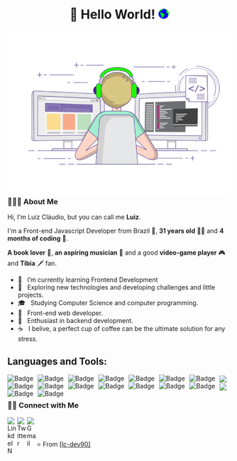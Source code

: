<h1 style="text-align: center; display: block; width: 100%;"> 👋 Hello World!  <img src="https://raw.githubusercontent.com/lc-dev90/Frontend-Mentor/master/Earth.gif" width="24px"></h1>


<img align="right" alt="GIF" src="https://raw.githubusercontent.com/lc-dev90/Frontend-Mentor/master/gif3.gif" width="500"/>

<h3> 👨🏻‍💻 About Me </h3>

Hi, I'm Luiz Cláudio, but you can call me **Luiz**. 

I'm a Front-end Javascript Developer from Brazil 💚, **31 years old** 👶🏻 and **4 months of coding** 🧐. 

**A book lover** 📕, **an aspiring musician** 🎸 and a good **video-game player** 🎮 and **Tibia** 🗡 fan. 

- 🔭 &nbsp; I’m currently learning Frontend Development
- 🤔 &nbsp; Exploring new technologies and developing challenges and little projects.
- 🎓 &nbsp; Studying Computer Science and computer programming.
- 💼 &nbsp; Front-end web developer.
- 🌱 &nbsp; Enthusiast in backend development.
- ☕ &nbsp; I belive, a perfect cup of coffee can be the ultimate solution for any stress. 




## Languages and Tools:

<img
  alt="Badge"
  style="float: left; margin-right: 10px"
  src="https://img.shields.io/badge/html5%20-%23E34F26.svg?&style=for-the-badge&logo=html5&logoColor=white"
/>
<img
  alt="Badge"
  style="float: left; margin-right: 10px"
  src="https://img.shields.io/badge/css3%20-%231572B6.svg?&style=for-the-badge&logo=css3&logoColor=white"
/>
<img
  alt="Badge"
  style="float: left; margin-right: 10px"
  src="https://img.shields.io/badge/Tailwind_CSS-38B2AC?style=for-the-badge&logo=tailwind-css&logoColor=white"
/>
<img
  alt="Badge"
  style="float: left; margin-right: 10px"
  src="https://img.shields.io/badge/Sass-CC6699?style=for-the-badge&logo=sass&logoColor=white"
/>
<img
  alt="Badge"
  style="float: left; margin-right: 10px"
  src="https://img.shields.io/badge/bootstrap%20-%23563D7C.svg?&style=for-the-badge&logo=bootstrap&logoColor=white"
/>
<img
  alt="Badge"
  style="float: left; margin-right: 10px"
  src="https://img.shields.io/badge/Material--UI-0081CB?style=for-the-badge&logo=material-ui&logoColor=white"
/>
<img
  alt="Badge"
  style="float: left; margin-right: 10px"
  src="https://img.shields.io/badge/javascript%20-%23323330.svg?&style=for-the-badge&logo=javascript&logoColor=%23F7DF1E"
/>
<img
  alt="Badge"
  style="float: left; margin-right: 10px"
  src="https://img.shields.io/badge/TypeScript-007ACC?style=for-the-badge&logo=typescript&logoColor=white"
/>
<img
  alt="Badge"
  style="float: left; margin-right: 10px"
  src="https://img.shields.io/badge/react%20-%2320232a.svg?&style=for-the-badge&logo=react&logoColor=%2361DAFB"
/>
<img
  alt="Badge"
  style="float: left; margin-right: 10px"
  src="https://img.shields.io/badge/React_Router-CA4245?style=for-the-badge&logo=react-router&logoColor=white"
/>
<img
  alt="Badge"
  style="float: left; margin-right: 10px"
  src="https://img.shields.io/badge/Redux-593D88?style=for-the-badge&logo=redux&logoColor=white"
/>
<img
  alt="Badge"
  style="float: left; margin-right: 10px"
  src="https://img.shields.io/badge/node.js%20-%2343853D.svg?&style=for-the-badge&logo=node.js&logoColor=white"
/>
<img
  alt="Badge"
  style="float: left; margin-right: 10px"
  src="https://img.shields.io/badge/MongoDB-%234ea94b.svg?&style=for-the-badge&logo=mongodb&logoColor=white"
/>
<img
  alt="Badge"
  style="float: left; margin-right: 10px"
  src="https://img.shields.io/badge/git%20-%23F05033.svg?&style=for-the-badge&logo=git&logoColor=white"
/>
<img
  alt="Badge"
  style="float: left; margin-right: 10px"
  src="https://img.shields.io/badge/React_Native-20232A?style=for-the-badge&logo=react&logoColor=61DAFB"
/>
<img
  alt="Badge"
  style="float: left; margin-right: 10px"
  src="https://img.shields.io/badge/gimp-5C5543?style=for-the-badge&logo=gimp&logoColor=white"
/>




<a href="https://github.com/anuraghazra/github-readme-stats">
  <img align="center" src="https://github-readme-stats.vercel.app/api?username=lc-dev90&hide=stars,issues&count_private=true&show_icons=true"/>
</a>
<a href="https://github.com/anuraghazra/github-readme-stats">
  <img align="center" src="https://github-readme-stats.vercel.app/api/top-langs/?username=lc-dev90&layout=compact" />
</a>



<h3> 🤝🏻 Connect with Me </h3>

<a target="_blank" href="https://www.linkedin.com/in/luiz-danella-271226213/">
  <img align="left" alt="LinkdeIN" width="22px" src="https://cdn.jsdelivr.net/npm/simple-icons@v3/icons/linkedin.svg" />
</a>
<a target="_blank" href="https://twitter.com/luizCLopes90">
  <img align="left" alt="Twitter" width="22px" src="https://cdn.jsdelivr.net/npm/simple-icons@v3/icons/twitter.svg" />
</a>
<a target="_blank" href="mailto:lc.danella.dev@gmail.com">
  <img align="left" alt="Gmail" width="22px" src="https://cdn.jsdelivr.net/npm/simple-icons@v3/icons/gmail.svg" />
</a>

<br>
<br>
<br>
⭐️ From <a href="https://github.com/lc-dev90" >[lc-dev90]</a> 
